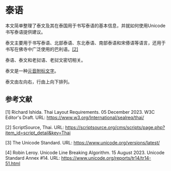 # 泰语

本文简单整理了泰文及其在泰国用于书写泰语的基本信息，并就如何使用Unicode书写泰语提供建议。

泰文主要用于书写泰语、北部泰语、东北泰语、南部泰语和宋傣语等语言，还用于书写在佛寺中广泛使用的巴利语。<a href="#footnote-2" class="footnote-label">[2]</a>

泰语、泰文和老挝语、老挝文密切相关。

泰文是一种<a class="termref" href="https://xfq.github.io/glossary/i18n/#term.abugida">元音附标文字</a>。

泰文由左向右，行由上向下排列。

## 参考文献

<div class="footnote">
<p id="footnote-1">[1] Richard Ishida. Thai Layout Requirements. 05 December 2023. W3C Editor's Draft. URL: <a href="https://www.w3.org/International/sealreq/thai/">https://www.w3.org/International/sealreq/thai/</a></p>
<p id="footnote-2">[2] ScriptSource, Thai. URL: <a href="https://scriptsource.org/cms/scripts/page.php?item_id=script_detail&key=Thai">https://scriptsource.org/cms/scripts/page.php?item_id=script_detail&key=Thai</a></p>
<p id="footnote-3">[3] The Unicode Standard. URL: <a href="https://www.unicode.org/versions/latest/">https://www.unicode.org/versions/latest/</a></p>
<p id="footnote-4">[4] Robin Leroy. Unicode Line Breaking Algorithm. 15 August 2023. Unicode Standard Annex #14. URL: <a href="https://www.unicode.org/reports/tr14/tr14-51.html">https://www.unicode.org/reports/tr14/tr14-51.html</a></p>
</div>
